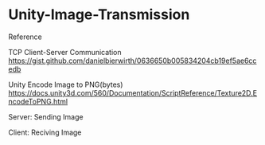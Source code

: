 # Unity-Image-Transmission
 
Reference

TCP Client-Server Communication
https://gist.github.com/danielbierwirth/0636650b005834204cb19ef5ae6ccedb

Unity Encode Image to PNG(bytes)
https://docs.unity3d.com/560/Documentation/ScriptReference/Texture2D.EncodeToPNG.html

Server: Sending Image

Client: Reciving Image
